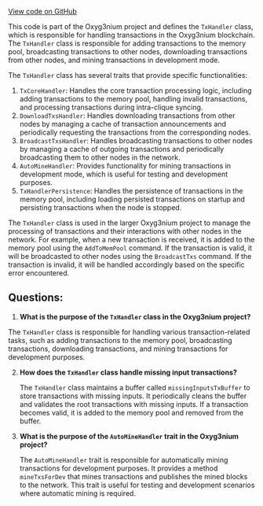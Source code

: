 [View code on GitHub](https://github.com/oxyg3nium/oxyg3nium/flow/src/main/scala/org/oxyg3nium/flow/handler/TxHandler.scala)

This code is part of the Oxyg3nium project and defines the `TxHandler` class, which is responsible for handling transactions in the Oxyg3nium blockchain. The `TxHandler` class is responsible for adding transactions to the memory pool, broadcasting transactions to other nodes, downloading transactions from other nodes, and mining transactions in development mode.

The `TxHandler` class has several traits that provide specific functionalities:

1. `TxCoreHandler`: Handles the core transaction processing logic, including adding transactions to the memory pool, handling invalid transactions, and processing transactions during intra-clique syncing.
2. `DownloadTxsHandler`: Handles downloading transactions from other nodes by managing a cache of transaction announcements and periodically requesting the transactions from the corresponding nodes.
3. `BroadcastTxsHandler`: Handles broadcasting transactions to other nodes by managing a cache of outgoing transactions and periodically broadcasting them to other nodes in the network.
4. `AutoMineHandler`: Provides functionality for mining transactions in development mode, which is useful for testing and development purposes.
5. `TxHandlerPersistence`: Handles the persistence of transactions in the memory pool, including loading persisted transactions on startup and persisting transactions when the node is stopped.

The `TxHandler` class is used in the larger Oxyg3nium project to manage the processing of transactions and their interactions with other nodes in the network. For example, when a new transaction is received, it is added to the memory pool using the `AddToMemPool` command. If the transaction is valid, it will be broadcasted to other nodes using the `BroadcastTxs` command. If the transaction is invalid, it will be handled accordingly based on the specific error encountered.
## Questions: 
 1. **What is the purpose of the `TxHandler` class in the Oxyg3nium project?**

   The `TxHandler` class is responsible for handling various transaction-related tasks, such as adding transactions to the memory pool, broadcasting transactions, downloading transactions, and mining transactions for development purposes.

2. **How does the `TxHandler` class handle missing input transactions?**

   The `TxHandler` class maintains a buffer called `missingInputsTxBuffer` to store transactions with missing inputs. It periodically cleans the buffer and validates the root transactions with missing inputs. If a transaction becomes valid, it is added to the memory pool and removed from the buffer.

3. **What is the purpose of the `AutoMineHandler` trait in the Oxyg3nium project?**

   The `AutoMineHandler` trait is responsible for automatically mining transactions for development purposes. It provides a method `mineTxsForDev` that mines transactions and publishes the mined blocks to the network. This trait is useful for testing and development scenarios where automatic mining is required.